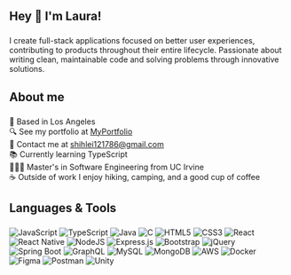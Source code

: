 <h2 align="left">Hey 👋 I'm Laura!</h2>

###

<p align="left">I create full-stack applications focused on better user experiences, contributing to products throughout their entire lifecycle. Passionate about writing clean, maintainable code and solving problems through innovative solutions.</p>

###

<h2 align="left">About me</h2>

###

📍 Based in Los Angeles<br>
🔍 See my portfolio at [MyPortfolio](https://shihlei.github.io/my-website/)<br>
📩 Contact me at [shihlei121786@gmail.com](mailto:shihlei121786@gmail.com)<br>
📚 Currently learning TypeScript<br>
👩🏻‍🎓 Master's in Software Engineering from UC Irvine<br>
☕️ Outside of work I enjoy hiking, camping, and a good cup of coffee

###

<h2 align="left">Languages & Tools</h2>

###

![JavaScript](https://img.shields.io/badge/javascript-%23323330.svg?style=flat&logo=javascript&logoColor=%23F7DF1E)
![TypeScript](https://img.shields.io/badge/typescript-%23007ACC.svg?style=flat&logo=typescript&logoColor=white)
![Java](https://img.shields.io/badge/java-%23ED8B00.svg?style=flat&logo=openjdk&logoColor=white)
![C](https://img.shields.io/badge/c-%2300599C.svg?style=flat&logo=c&logoColor=white)
![HTML5](https://img.shields.io/badge/html5-%23E34F26.svg?style=flat&logo=html5&logoColor=white)
![CSS3](https://img.shields.io/badge/css3-%231572B6.svg?style=flat&logo=css3&logoColor=white)
![React](https://img.shields.io/badge/react-%2320232a.svg?style=flat&logo=react&logoColor=%2361DAFB)
![React Native](https://img.shields.io/badge/react_native-%2320232a.svg?style=flat&logo=react&logoColor=%2361DAFB)
![NodeJS](https://img.shields.io/badge/node.js-6DA55F?style=flat&logo=node.js&logoColor=white)
![Express.js](https://img.shields.io/badge/express.js-%23404d59.svg?style=flat&logo=express&logoColor=%2361DAFB)
![Bootstrap](https://img.shields.io/badge/bootstrap-%238511FA.svg?style=flat&logo=bootstrap&logoColor=white)
![jQuery](https://img.shields.io/badge/jquery-%230769AD.svg?style=flat&logo=jquery&logoColor=white)
![Spring Boot](https://img.shields.io/badge/spring_boot-%236DB33F.svg?style=flat&logo=spring&logoColor=white)
![GraphQL](https://img.shields.io/badge/-GraphQL-E10098?style=flat&logo=graphql&logoColor=white)
![MySQL](https://img.shields.io/badge/mysql-%2300f.svg?style=flat&logo=mysql&logoColor=white)
![MongoDB](https://img.shields.io/badge/MongoDB-%234ea94b.svg?style=flat&logo=mongodb&logoColor=white)
![AWS](https://img.shields.io/badge/AWS-%23FF9900.svg?style=flat&logo=amazon-aws&logoColor=white)
![Docker](https://img.shields.io/badge/docker-%230db7ed.svg?style=flat&logo=docker&logoColor=white)
![Figma](https://img.shields.io/badge/figma-%23F24E1E.svg?style=flat&logo=figma&logoColor=white)
![Postman](https://img.shields.io/badge/Postman-FF6C37?style=flat&logo=postman&logoColor=white)
![Unity](https://img.shields.io/badge/unity-%23000000.svg?style=flat&logo=unity&logoColor=white)


###
